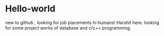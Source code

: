 # Hello-world
new to github , looking for job placements
hi humans!
Harshit here. looking for some project works of database and c/c++ programming.
